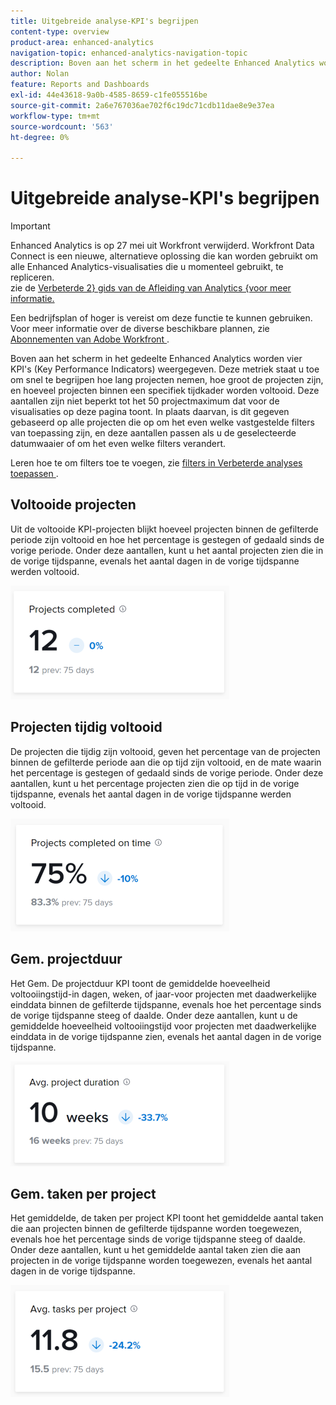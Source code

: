 ```yaml
---
title: Uitgebreide analyse-KPI's begrijpen
content-type: overview
product-area: enhanced-analytics
navigation-topic: enhanced-analytics-navigation-topic
description: Boven aan het scherm in het gedeelte Enhanced Analytics worden vier KPI's (Key Performance Indicators) weergegeven. Deze metriek staat u toe om snel te begrijpen hoe lang projecten nemen, hoe groot de projecten zijn, en hoeveel projecten binnen een specifiek tijdkader worden voltooid. Deze aantallen zijn niet beperkt tot het 50 projectmaximum dat voor de visualisaties op deze pagina toont. In plaats daarvan, is dit gegeven gebaseerd op alle projecten die op om het even welke vastgestelde filters van toepassing zijn, en deze aantallen passen als u de geselecteerde datumwaaier of om het even welke filters verandert.
author: Nolan
feature: Reports and Dashboards
exl-id: 44e43618-9a0b-4585-8659-c1fe055516be
source-git-commit: 2a6e767036ae702f6c19dc71cdb11dae8e9e37ea
workflow-type: tm+mt
source-wordcount: '563'
ht-degree: 0%

---
```


# Uitgebreide analyse-KPI&#39;s begrijpen

>[!IMPORTANT]
>
>Enhanced Analytics is op 27 mei uit Workfront verwijderd. Workfront Data Connect is een nieuwe, alternatieve oplossing die kan worden gebruikt om alle Enhanced Analytics-visualisaties die u momenteel gebruikt, te repliceren. <br> zie de [ Verbeterde 2} gids van de Afleiding van Analytics {voor meer informatie.](/help/quicksilver/product-announcements/announcements/enhanced-analytics-deprecation.md)


Een bedrijfsplan of hoger is vereist om deze functie te kunnen gebruiken.\
Voor meer informatie over de diverse beschikbare plannen, zie [ Abonnementen van Adobe Workfront ](https://business.adobe.com/products/workfront/pricing.html).

Boven aan het scherm in het gedeelte Enhanced Analytics worden vier KPI&#39;s (Key Performance Indicators) weergegeven. Deze metriek staat u toe om snel te begrijpen hoe lang projecten nemen, hoe groot de projecten zijn, en hoeveel projecten binnen een specifiek tijdkader worden voltooid. Deze aantallen zijn niet beperkt tot het 50 projectmaximum dat voor de visualisaties op deze pagina toont. In plaats daarvan, is dit gegeven gebaseerd op alle projecten die op om het even welke vastgestelde filters van toepassing zijn, en deze aantallen passen als u de geselecteerde datumwaaier of om het even welke filters verandert.

Leren hoe te om filters toe te voegen, zie [ filters in Verbeterde analyses toepassen ](../enhanced-analytics/use-enhanced-analytics-filters.md).

## Voltooide projecten

Uit de voltooide KPI-projecten blijkt hoeveel projecten binnen de gefilterde periode zijn voltooid en hoe het percentage is gestegen of gedaald sinds de vorige periode. Onder deze aantallen, kunt u het aantal projecten zien die in de vorige tijdspanne, evenals het aantal dagen in de vorige tijdspanne werden voltooid.

![ voltooide projecten KPI ](assets/kpi-projects-completed-350x182.png)

## Projecten tijdig voltooid

De projecten die tijdig zijn voltooid, geven het percentage van de projecten binnen de gefilterde periode aan die op tijd zijn voltooid, en de mate waarin het percentage is gestegen of gedaald sinds de vorige periode. Onder deze aantallen, kunt u het percentage projecten zien die op tijd in de vorige tijdspanne, evenals het aantal dagen in de vorige tijdspanne werden voltooid.

![ KPI projecten die op tijd worden voltooid ](assets/kpi-projects-completed-on-time-350x180.png)

## Gem. projectduur

Het Gem. De projectduur KPI toont de gemiddelde hoeveelheid voltooiingstijd-in dagen, weken, of jaar-voor projecten met daadwerkelijke einddata binnen de gefilterde tijdspanne, evenals hoe het percentage sinds de vorige tijdspanne steeg of daalde. Onder deze aantallen, kunt u de gemiddelde hoeveelheid voltooiingstijd voor projecten met daadwerkelijke einddata in de vorige tijdspanne zien, evenals het aantal dagen in de vorige tijdspanne.

![ KPI gemiddelde projectduur ](assets/kpi-avg.-project-duration-350x168.png)

## Gem. taken per project

Het gemiddelde, de taken per project KPI toont het gemiddelde aantal taken die aan projecten binnen de gefilterde tijdspanne worden toegewezen, evenals hoe het percentage sinds de vorige tijdspanne steeg of daalde. Onder deze aantallen, kunt u het gemiddelde aantal taken zien die aan projecten in de vorige tijdspanne worden toegewezen, evenals het aantal dagen in de vorige tijdspanne.

![ KPI gemiddelde taken per project ](assets/kpi-average-tasks-per-project-350x179.png)
